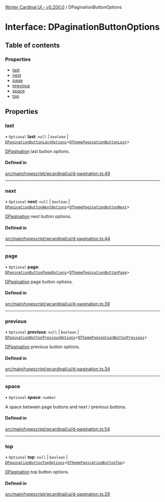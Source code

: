 [Winter Cardinal UI - v0.200.0](../index.md) / DPaginationButtonOptions

# Interface: DPaginationButtonOptions

## Table of contents

### Properties

- [last](DPaginationButtonOptions.md#last)
- [next](DPaginationButtonOptions.md#next)
- [page](DPaginationButtonOptions.md#page)
- [previous](DPaginationButtonOptions.md#previous)
- [space](DPaginationButtonOptions.md#space)
- [top](DPaginationButtonOptions.md#top)

## Properties

### last

• `Optional` **last**: ``null`` \| `boolean` \| [`DPaginationButtonLastOptions`](DPaginationButtonLastOptions.md)<[`DThemePaginationButtonLast`](DThemePaginationButtonLast.md)\>

[DPagination](../classes/DPagination.md) last button options.

#### Defined in

[src/main/typescript/wcardinal/ui/d-pagination.ts:49](https://github.com/winter-cardinal/winter-cardinal-ui/blob/v0.200.0/src/main/typescript/wcardinal/ui/d-pagination.ts#L49)

___

### next

• `Optional` **next**: ``null`` \| `boolean` \| [`DPaginationButtonNextOptions`](DPaginationButtonNextOptions.md)<[`DThemePaginationButtonNext`](DThemePaginationButtonNext.md)\>

[DPagination](../classes/DPagination.md) next button options.

#### Defined in

[src/main/typescript/wcardinal/ui/d-pagination.ts:44](https://github.com/winter-cardinal/winter-cardinal-ui/blob/v0.200.0/src/main/typescript/wcardinal/ui/d-pagination.ts#L44)

___

### page

• `Optional` **page**: [`DPaginationButtonPageOptions`](DPaginationButtonPageOptions.md)<[`DThemePaginationButtonPage`](DThemePaginationButtonPage.md)\>

[DPagination](../classes/DPagination.md) page button options.

#### Defined in

[src/main/typescript/wcardinal/ui/d-pagination.ts:39](https://github.com/winter-cardinal/winter-cardinal-ui/blob/v0.200.0/src/main/typescript/wcardinal/ui/d-pagination.ts#L39)

___

### previous

• `Optional` **previous**: ``null`` \| `boolean` \| [`DPaginationButtonPreviousOptions`](DPaginationButtonPreviousOptions.md)<[`DThemePaginationButtonPrevious`](DThemePaginationButtonPrevious.md)\>

[DPagination](../classes/DPagination.md) previous button options.

#### Defined in

[src/main/typescript/wcardinal/ui/d-pagination.ts:34](https://github.com/winter-cardinal/winter-cardinal-ui/blob/v0.200.0/src/main/typescript/wcardinal/ui/d-pagination.ts#L34)

___

### space

• `Optional` **space**: `number`

A space between page buttons and next / previous buttons.

#### Defined in

[src/main/typescript/wcardinal/ui/d-pagination.ts:54](https://github.com/winter-cardinal/winter-cardinal-ui/blob/v0.200.0/src/main/typescript/wcardinal/ui/d-pagination.ts#L54)

___

### top

• `Optional` **top**: ``null`` \| `boolean` \| [`DPaginationButtonTopOptions`](DPaginationButtonTopOptions.md)<[`DThemePaginationButtonTop`](DThemePaginationButtonTop.md)\>

[DPagination](../classes/DPagination.md) top button options.

#### Defined in

[src/main/typescript/wcardinal/ui/d-pagination.ts:29](https://github.com/winter-cardinal/winter-cardinal-ui/blob/v0.200.0/src/main/typescript/wcardinal/ui/d-pagination.ts#L29)
